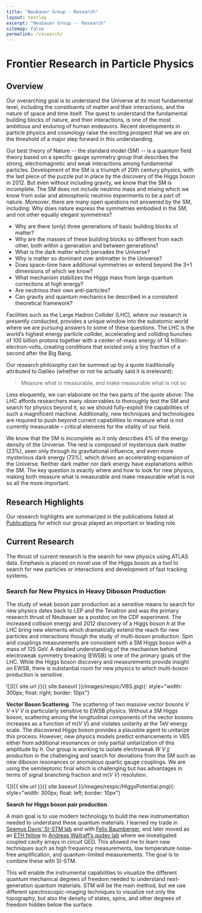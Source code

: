 ```yaml
---
title: "Neubauer Group - Research"
layout: textlay
excerpt: "Neubauer Group -- Research"
sitemap: false
permalink: /research/
---
```


# Frontier Research in Particle Physics

## Overview

Our overarching goal is to understand the Universe at its most fundamental level, including the constituents of matter and their interactions, and the nature of space and time itself. The quest to understand the fundamental building blocks of nature, and their interactions, is one of the most ambitious and enduring of human endeavors. Recent developments in particle physics and cosmology raise the exciting prospect that we are on the threshold of a major step forward in this understanding.

Our best theory of Nature -- the standard model (SM) --  is a quantum field theory based on a specific gauge symmetry group that describes the strong, electromagnetic and weak interactions among fundamental particles. Development of the SM is a triumph of 20th century physics, with the last piece of the puzzle put in place by the discovery of the Higgs boson in 2012. But even without including gravity, we know that the SM is incomplete. The SM does not include neutrino mass and mixing which we know from solar and atmospheric neutrino experiments to be a part of nature. Moreover, there are many open questions not answered by the SM, including: Why does nature express the symmetries embodied in the SM, and not other equally elegant symmetries?

* Why are there (only) three generations of basic building blocks of matter?
* Why are the masses of these building blocks so different from each other, both within a generation and between generations?
* What is the dark matter which pervades the Universe?
* Why is matter so dominant over antimatter in the Universe?
* Does space-time have additional symmetries or extend beyond the 3+1 dimensions of which we know?
* What mechanism stabilizes the Higgs mass from large quantum corrections at high energy?
* Are neutrinos their own anti-particles?
* Can gravity and quantum mechanics be described in a consistent theoretical framework?

Facilities such as the Large Hadron Collider (LHC), where our research is presently conducted, provides a unique window into the subatomic world where we are pursuing answers to some of these questions. The LHC is the world’s highest energy particle collider, accelerating and colliding bunches of 100 billion protons together with a center-of-mass energy of 14 trillion- electron-volts, creating conditions that existed only a tiny fraction of a second after the Big Bang.

Our research philosophy can be summed up by a quote traditionally attributed to Galileo (whether or not he actually said it is irrelevant):

> Measure what is measurable, and make measurable what is not so

Less eloquently, we can elaborate on the two parts of the quote above: The LHC affords researchers many observables to thoroughly test the SM and search for physics beyond it, so we should fully-exploit the capabilities of such a magnificent machine. Additionally, new techniques and technologies are required to push beyond current capabilities to measure what is not currently measurable – critical elements for the vitality of our field.

We know that the SM is incomplete as it only describes 4% of the energy density of the Universe. The rest is composed of mysterious dark matter (23%), seen only through its gravitational influence, and even more mysterious dark energy (73%), which drives an accelerating expansion of the Universe. Neither dark matter nor dark energy have explanations within the SM. The key question is exactly where and how to look for new physics, making both measure what is measurable and make measurable what is not so all the more important.

## Research Highlights

Our research highlights are summarized in the publications listed at <a href="{{ site.url }}{{ site.baseurl }}/publications">Publications</a> for which our group played an important or leading role.

## Current Research

The thrust of current research is the search for new physics using ATLAS data. Emphasis is placed on novel use of the Higgs boson as a tool to search for new particles or interactions and development of fast tracking systems.

### Search for New Physics in Heavy Diboson Production

The study of weak boson pair production as a sensitive means to search for new physics dates back to LEP and the Tevatron and was the primary research thrust of Neubauer as a postdoc on the CDF experiment. The increased collision energy and 2012 discovery of a Higgs boson <i>h</i> at the LHC bring new elements which dramatically extend the reach for new particles and interactions though the study of multi-boson production. Spin and couplings measurements are consistent with a SM Higgs boson with a mass of 125 GeV. A detailed understanding of the mechanism behind electroweak symmetry breaking (EWSB) is one of the primary goals of the LHC. While the Higgs boson discovery and measurements provide insight on EWSB, there is substantial room for new physics to which multi-boson production is sensitive.

![]({{ site.url }}{{ site.baseurl }}/images/respic/VBS.jpg){: style="width: 300px; float: right; border: 10px"}

<b>Vector Boson Scattering</b>. The scattering of two massive vector bosons <i>V V</i>→<i>V V</i> is particularly sensitive to EWSB physics. Without a SM Higgs boson, scattering among the longitudinal components of the vector bosons increases as a function of m(<i>V V</i>) and violates unitarity at the TeV energy scale. The discovered Higgs boson provides a plausible agent to unitarize this process. However, new physics models predict enhancements in VBS either from additional resonances or only partial unitarization of this amplitude by <i>h</i>. Our group is working to isolate electroweak <i>W V jj</i> production in the challenging and search for deviations from the SM such as new diboson resonances or anomalous quartic gauge couplings. We are using the semileptonic final which is challenging but has advantages in terms of signal branching fraction and m(<i>V V</i>) resolution.

![]({{ site.url }}{{ site.baseurl }}/images/respic/HiggsPotential.png){: style="width: 300px; float: left; border: 10px"}

<b>Search for Higgs boson pair production</b>.

A main goal is to use modern technology to build the new instrumentation needed to understand these quantum materials. I learned my trade in [Seamus Davis’ SI-STM lab](http://davisgroup.lassp.cornell.edu/) and with [Felix Baumberger](http://dpmc.unige.ch/gr_baumberger/index.html), and later moved as an [ETH fellow](http://www.ethfellows.ethz.ch/) to [Andreas Wallraff’s qudev lab](http://www.qudev.ethz.ch/) where we investigated coupled cavity arrays in circuit QED. This allowed me to learn new techniques such as high frequency measurements, low temperature noise-free amplification, and quantum-limited measurements. The goal is to combine these with SI-STM.

This will enable the instrumental capabilities to visualize the different quantum mechanical degrees of freedom needed to understand next-generation quantum materials. STM will be the main method, but we use different spectroscopic-imaging techniques to visualize not only the topography, but also the density of states, spins, and other degrees of freedom hidden below the surface.
